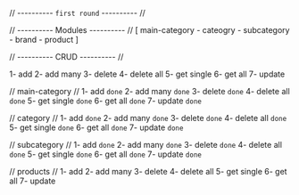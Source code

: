 // ---------- ``first round`` ---------- //

// ---------- Modules ---------- //
[ main-category - cateogry - subcategory - brand - product ]

// ---------- CRUD ---------- //

1- add 
2- add many
3- delete
4- delete all
5- get single
6- get all
7- update



// main-category //
1- add          `done`
2- add many     `done`
3- delete       `done`
4- delete all   `done`
5- get single   `done`
6- get all      `done`
7- update       `done`

// category //
1- add          `done`
2- add many     `done`
3- delete       `done`
4- delete all   `done`
5- get single   `done`
6- get all      `done`
7- update       `done`

// subcategory //
1- add          `done`
2- add many     `done`
3- delete       `done`
4- delete all   `done`
5- get single   `done`
6- get all      `done`
7- update       `done`

// products //
1- add 
2- add many
3- delete
4- delete all
5- get single
6- get all
7- update
